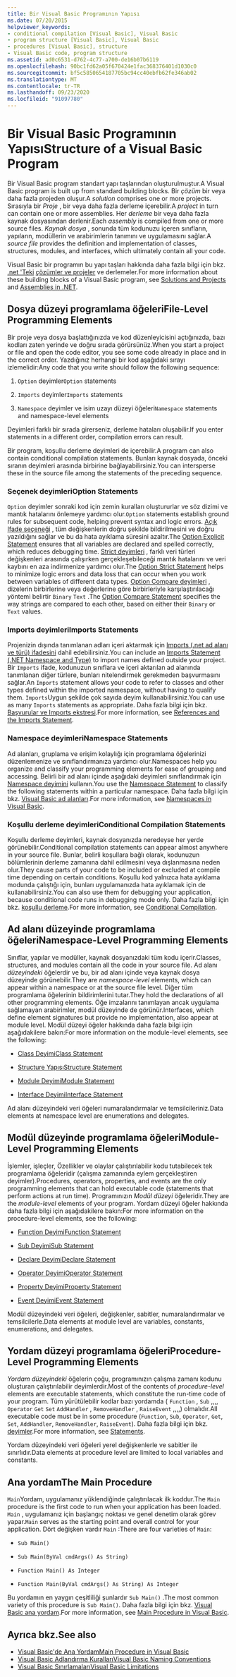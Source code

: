 ```yaml
---
title: Bir Visual Basic Programının Yapısı
ms.date: 07/20/2015
helpviewer_keywords:
- conditional compilation [Visual Basic], Visual Basic
- program structure [Visual Basic], Visual Basic
- procedures [Visual Basic], structure
- Visual Basic code, program structure
ms.assetid: ad0c6531-d762-4c77-a700-de16b07b6119
ms.openlocfilehash: 90bc1fd62a05f670424e1fac368376401d1030c0
ms.sourcegitcommit: bf5c5850654187705bc94cc40ebfb62fe346ab02
ms.translationtype: MT
ms.contentlocale: tr-TR
ms.lasthandoff: 09/23/2020
ms.locfileid: "91097780"
---
```

# <a name="structure-of-a-visual-basic-program"></a><span data-ttu-id="90741-102">Bir Visual Basic Programının Yapısı</span><span class="sxs-lookup"><span data-stu-id="90741-102">Structure of a Visual Basic Program</span></span>

<span data-ttu-id="90741-103">Bir Visual Basic program standart yapı taşlarından oluşturulmuştur.</span><span class="sxs-lookup"><span data-stu-id="90741-103">A Visual Basic program is built up from standard building blocks.</span></span> <span data-ttu-id="90741-104">Bir *çözüm* bir veya daha fazla projeden oluşur.</span><span class="sxs-lookup"><span data-stu-id="90741-104">A *solution* comprises one or more projects.</span></span> <span data-ttu-id="90741-105">Sırasıyla bir *Proje* , bir veya daha fazla derleme içerebilir.</span><span class="sxs-lookup"><span data-stu-id="90741-105">A *project* in turn can contain one or more assemblies.</span></span> <span data-ttu-id="90741-106">Her *derleme* bir veya daha fazla kaynak dosyasından derlenir.</span><span class="sxs-lookup"><span data-stu-id="90741-106">Each *assembly* is compiled from one or more source files.</span></span> <span data-ttu-id="90741-107">*Kaynak dosya* , sonunda tüm kodunuzu içeren sınıfların, yapıların, modüllerin ve arabirimlerin tanımını ve uygulamasını sağlar.</span><span class="sxs-lookup"><span data-stu-id="90741-107">A *source file* provides the definition and implementation of classes, structures, modules, and interfaces, which ultimately contain all your code.</span></span>  
  
 <span data-ttu-id="90741-108">Visual Basic bir programın bu yapı taşları hakkında daha fazla bilgi için bkz. [.net 'Teki](../../../standard/assembly/index.md) [çözümler ve projeler](/visualstudio/ide/solutions-and-projects-in-visual-studio) ve derlemeler.</span><span class="sxs-lookup"><span data-stu-id="90741-108">For more information about these building blocks of a Visual Basic program, see [Solutions and Projects](/visualstudio/ide/solutions-and-projects-in-visual-studio) and [Assemblies in .NET](../../../standard/assembly/index.md).</span></span>  
  
## <a name="file-level-programming-elements"></a><span data-ttu-id="90741-109">Dosya düzeyi programlama öğeleri</span><span class="sxs-lookup"><span data-stu-id="90741-109">File-Level Programming Elements</span></span>  

 <span data-ttu-id="90741-110">Bir proje veya dosya başlattığınızda ve kod düzenleyicisini açtığınızda, bazı kodları zaten yerinde ve doğru sırada görürsünüz.</span><span class="sxs-lookup"><span data-stu-id="90741-110">When you start a project or file and open the code editor, you see some code already in place and in the correct order.</span></span> <span data-ttu-id="90741-111">Yazdığınız herhangi bir kod aşağıdaki sırayı izlemelidir:</span><span class="sxs-lookup"><span data-stu-id="90741-111">Any code that you write should follow the following sequence:</span></span>  
  
1. <span data-ttu-id="90741-112">`Option` deyimler</span><span class="sxs-lookup"><span data-stu-id="90741-112">`Option` statements</span></span>  
  
2. <span data-ttu-id="90741-113">`Imports` deyimler</span><span class="sxs-lookup"><span data-stu-id="90741-113">`Imports` statements</span></span>  
  
3. <span data-ttu-id="90741-114">`Namespace` deyimler ve isim uzayı düzeyi öğeleri</span><span class="sxs-lookup"><span data-stu-id="90741-114">`Namespace` statements and namespace-level elements</span></span>  
  
 <span data-ttu-id="90741-115">Deyimleri farklı bir sırada girerseniz, derleme hataları oluşabilir.</span><span class="sxs-lookup"><span data-stu-id="90741-115">If you enter statements in a different order, compilation errors can result.</span></span>  
  
 <span data-ttu-id="90741-116">Bir program, koşullu derleme deyimleri de içerebilir.</span><span class="sxs-lookup"><span data-stu-id="90741-116">A program can also contain conditional compilation statements.</span></span> <span data-ttu-id="90741-117">Bunları kaynak dosyada, önceki sıranın deyimleri arasında birbirine bağlayabilirsiniz.</span><span class="sxs-lookup"><span data-stu-id="90741-117">You can intersperse these in the source file among the statements of the preceding sequence.</span></span>  
  
### <a name="option-statements"></a><span data-ttu-id="90741-118">Seçenek deyimleri</span><span class="sxs-lookup"><span data-stu-id="90741-118">Option Statements</span></span>  

 <span data-ttu-id="90741-119">`Option` deyimler sonraki kod için zemin kuralları oluştururlar ve söz dizimi ve mantık hatalarını önlemeye yardımcı olur.</span><span class="sxs-lookup"><span data-stu-id="90741-119">`Option` statements establish ground rules for subsequent code, helping prevent syntax and logic errors.</span></span> <span data-ttu-id="90741-120">[Açık Ifade seçeneği](../../language-reference/statements/option-explicit-statement.md) , tüm değişkenlerin doğru şekilde bildirilmesini ve doğru yazıldığını sağlar ve bu da hata ayıklama süresini azaltır.</span><span class="sxs-lookup"><span data-stu-id="90741-120">The [Option Explicit Statement](../../language-reference/statements/option-explicit-statement.md) ensures that all variables are declared and spelled correctly, which reduces debugging time.</span></span> <span data-ttu-id="90741-121">[Strict deyimleri](../../language-reference/statements/option-strict-statement.md) , farklı veri türleri değişkenleri arasında çalışırken gerçekleşebileceği mantık hatalarını ve veri kaybını en aza indirmenize yardımcı olur.</span><span class="sxs-lookup"><span data-stu-id="90741-121">The [Option Strict Statement](../../language-reference/statements/option-strict-statement.md) helps to minimize logic errors and data loss that can occur when you work between variables of different data types.</span></span> <span data-ttu-id="90741-122">[Option Compare deyimleri](../../language-reference/statements/option-compare-statement.md) , dizelerin birbirlerine veya değerlerine göre birbirleriyle karşılaştırılacağı yöntemi belirtir `Binary` `Text` .</span><span class="sxs-lookup"><span data-stu-id="90741-122">The [Option Compare Statement](../../language-reference/statements/option-compare-statement.md) specifies the way strings are compared to each other, based on either their `Binary` or `Text` values.</span></span>  
  
### <a name="imports-statements"></a><span data-ttu-id="90741-123">Imports deyimleri</span><span class="sxs-lookup"><span data-stu-id="90741-123">Imports Statements</span></span>  

 <span data-ttu-id="90741-124">Projenizin dışında tanımlanan adları içeri aktarmak için [Imports (.net ad alanı ve türü) ifadesini](../../language-reference/statements/imports-statement-net-namespace-and-type.md) dahil edebilirsiniz.</span><span class="sxs-lookup"><span data-stu-id="90741-124">You can include an [Imports Statement (.NET Namespace and Type)](../../language-reference/statements/imports-statement-net-namespace-and-type.md) to import names defined outside your project.</span></span> <span data-ttu-id="90741-125">Bir `Imports` ifade, kodunuzun sınıflara ve içeri aktarılan ad alanında tanımlanan diğer türlere, bunları nitelendirmek gerekmeden başvurmasını sağlar.</span><span class="sxs-lookup"><span data-stu-id="90741-125">An `Imports` statement allows your code to refer to classes and other types defined within the imported namespace, without having to qualify them.</span></span> <span data-ttu-id="90741-126">`Imports`Uygun şekilde çok sayıda deyim kullanabilirsiniz.</span><span class="sxs-lookup"><span data-stu-id="90741-126">You can use as many `Imports` statements as appropriate.</span></span> <span data-ttu-id="90741-127">Daha fazla bilgi için bkz. [Başvurular ve Imports ekstresi](references-and-the-imports-statement.md).</span><span class="sxs-lookup"><span data-stu-id="90741-127">For more information, see [References and the Imports Statement](references-and-the-imports-statement.md).</span></span>  
  
### <a name="namespace-statements"></a><span data-ttu-id="90741-128">Namespace deyimleri</span><span class="sxs-lookup"><span data-stu-id="90741-128">Namespace Statements</span></span>  

 <span data-ttu-id="90741-129">Ad alanları, gruplama ve erişim kolaylığı için programlama öğelerinizi düzenlemenize ve sınıflandırmanıza yardımcı olur.</span><span class="sxs-lookup"><span data-stu-id="90741-129">Namespaces help you organize and classify your programming elements for ease of grouping and accessing.</span></span> <span data-ttu-id="90741-130">Belirli bir ad alanı içinde aşağıdaki deyimleri sınıflandırmak için [Namespace deyimini](../../language-reference/statements/namespace-statement.md) kullanın.</span><span class="sxs-lookup"><span data-stu-id="90741-130">You use the [Namespace Statement](../../language-reference/statements/namespace-statement.md) to classify the following statements within a particular namespace.</span></span> <span data-ttu-id="90741-131">Daha fazla bilgi için bkz. [Visual Basic ad alanları](namespaces.md).</span><span class="sxs-lookup"><span data-stu-id="90741-131">For more information, see [Namespaces in Visual Basic](namespaces.md).</span></span>  
  
### <a name="conditional-compilation-statements"></a><span data-ttu-id="90741-132">Koşullu derleme deyimleri</span><span class="sxs-lookup"><span data-stu-id="90741-132">Conditional Compilation Statements</span></span>  

 <span data-ttu-id="90741-133">Koşullu derleme deyimleri, kaynak dosyanızda neredeyse her yerde görünebilir.</span><span class="sxs-lookup"><span data-stu-id="90741-133">Conditional compilation statements can appear almost anywhere in your source file.</span></span> <span data-ttu-id="90741-134">Bunlar, belirli koşullara bağlı olarak, kodunuzun bölümlerinin derleme zamanına dahil edilmesini veya dışlanmasına neden olur.</span><span class="sxs-lookup"><span data-stu-id="90741-134">They cause parts of your code to be included or excluded at compile time depending on certain conditions.</span></span> <span data-ttu-id="90741-135">Koşullu kod yalnızca hata ayıklama modunda çalıştığı için, bunları uygulamanızda hata ayıklamak için de kullanabilirsiniz.</span><span class="sxs-lookup"><span data-stu-id="90741-135">You can also use them for debugging your application, because conditional code runs in debugging mode only.</span></span> <span data-ttu-id="90741-136">Daha fazla bilgi için bkz. [koşullu derleme](conditional-compilation.md).</span><span class="sxs-lookup"><span data-stu-id="90741-136">For more information, see [Conditional Compilation](conditional-compilation.md).</span></span>  
  
## <a name="namespace-level-programming-elements"></a><span data-ttu-id="90741-137">Ad alanı düzeyinde programlama öğeleri</span><span class="sxs-lookup"><span data-stu-id="90741-137">Namespace-Level Programming Elements</span></span>  

 <span data-ttu-id="90741-138">Sınıflar, yapılar ve modüller, kaynak dosyanızdaki tüm kodu içerir.</span><span class="sxs-lookup"><span data-stu-id="90741-138">Classes, structures, and modules contain all the code in your source file.</span></span> <span data-ttu-id="90741-139">Ad alanı *düzeyindeki* öğelerdir ve bu, bir ad alanı içinde veya kaynak dosya düzeyinde görünebilir.</span><span class="sxs-lookup"><span data-stu-id="90741-139">They are *namespace-level* elements, which can appear within a namespace or at the source file level.</span></span> <span data-ttu-id="90741-140">Diğer tüm programlama öğelerinin bildirimlerini tutar.</span><span class="sxs-lookup"><span data-stu-id="90741-140">They hold the declarations of all other programming elements.</span></span> <span data-ttu-id="90741-141">Öğe imzalarını tanımlayan ancak uygulama sağlamayan arabirimler, modül düzeyinde de görünür.</span><span class="sxs-lookup"><span data-stu-id="90741-141">Interfaces, which define element signatures but provide no implementation, also appear at module level.</span></span> <span data-ttu-id="90741-142">Modül düzeyi öğeler hakkında daha fazla bilgi için aşağıdakilere bakın:</span><span class="sxs-lookup"><span data-stu-id="90741-142">For more information on the module-level elements, see the following:</span></span>  
  
- [<span data-ttu-id="90741-143">Class Deyimi</span><span class="sxs-lookup"><span data-stu-id="90741-143">Class Statement</span></span>](../../language-reference/statements/class-statement.md)  
  
- [<span data-ttu-id="90741-144">Structure Yapısı</span><span class="sxs-lookup"><span data-stu-id="90741-144">Structure Statement</span></span>](../../language-reference/statements/structure-statement.md)  
  
- [<span data-ttu-id="90741-145">Module Deyimi</span><span class="sxs-lookup"><span data-stu-id="90741-145">Module Statement</span></span>](../../language-reference/statements/module-statement.md)  
  
- [<span data-ttu-id="90741-146">Interface Deyimi</span><span class="sxs-lookup"><span data-stu-id="90741-146">Interface Statement</span></span>](../../language-reference/statements/interface-statement.md)  
  
 <span data-ttu-id="90741-147">Ad alanı düzeyindeki veri öğeleri numaralandırmalar ve temsilcileriniz.</span><span class="sxs-lookup"><span data-stu-id="90741-147">Data elements at namespace level are enumerations and delegates.</span></span>  
  
## <a name="module-level-programming-elements"></a><span data-ttu-id="90741-148">Modül düzeyinde programlama öğeleri</span><span class="sxs-lookup"><span data-stu-id="90741-148">Module-Level Programming Elements</span></span>  

 <span data-ttu-id="90741-149">İşlemler, işleçler, Özellikler ve olaylar çalıştırılabilir kodu tutabilecek tek programlama öğeleridir (çalışma zamanında eylem gerçekleştiren deyimler).</span><span class="sxs-lookup"><span data-stu-id="90741-149">Procedures, operators, properties, and events are the only programming elements that can hold executable code (statements that perform actions at run time).</span></span> <span data-ttu-id="90741-150">Programınızın *Modül düzeyi* öğeleridir.</span><span class="sxs-lookup"><span data-stu-id="90741-150">They are the *module-level* elements of your program.</span></span> <span data-ttu-id="90741-151">Yordam düzeyi öğeler hakkında daha fazla bilgi için aşağıdakilere bakın:</span><span class="sxs-lookup"><span data-stu-id="90741-151">For more information on the procedure-level elements, see the following:</span></span>  
  
- [<span data-ttu-id="90741-152">Function Deyimi</span><span class="sxs-lookup"><span data-stu-id="90741-152">Function Statement</span></span>](../../language-reference/statements/function-statement.md)  
  
- [<span data-ttu-id="90741-153">Sub Deyimi</span><span class="sxs-lookup"><span data-stu-id="90741-153">Sub Statement</span></span>](../../language-reference/statements/sub-statement.md)  
  
- [<span data-ttu-id="90741-154">Declare Deyimi</span><span class="sxs-lookup"><span data-stu-id="90741-154">Declare Statement</span></span>](../../language-reference/statements/declare-statement.md)  
  
- [<span data-ttu-id="90741-155">Operator Deyimi</span><span class="sxs-lookup"><span data-stu-id="90741-155">Operator Statement</span></span>](../../language-reference/statements/operator-statement.md)  
  
- [<span data-ttu-id="90741-156">Property Deyimi</span><span class="sxs-lookup"><span data-stu-id="90741-156">Property Statement</span></span>](../../language-reference/statements/property-statement.md)  
  
- [<span data-ttu-id="90741-157">Event Deyimi</span><span class="sxs-lookup"><span data-stu-id="90741-157">Event Statement</span></span>](../../language-reference/statements/event-statement.md)  
  
 <span data-ttu-id="90741-158">Modül düzeyindeki veri öğeleri, değişkenler, sabitler, numaralandırmalar ve temsilcilerle.</span><span class="sxs-lookup"><span data-stu-id="90741-158">Data elements at module level are variables, constants, enumerations, and delegates.</span></span>  
  
## <a name="procedure-level-programming-elements"></a><span data-ttu-id="90741-159">Yordam düzeyi programlama öğeleri</span><span class="sxs-lookup"><span data-stu-id="90741-159">Procedure-Level Programming Elements</span></span>  

 <span data-ttu-id="90741-160">*Yordam düzeyindeki* öğelerin çoğu, programınızın çalışma zamanı kodunu oluşturan çalıştırılabilir deyimlerdir.</span><span class="sxs-lookup"><span data-stu-id="90741-160">Most of the contents of *procedure-level* elements are executable statements, which constitute the run-time code of your program.</span></span> <span data-ttu-id="90741-161">Tüm yürütülebilir kodlar bazı yordamda ( `Function` , `Sub` ,,,, `Operator` `Get` `Set` `AddHandler` , `RemoveHandler` , `RaiseEvent` ,,,,) olmalıdır.</span><span class="sxs-lookup"><span data-stu-id="90741-161">All executable code must be in some procedure (`Function`, `Sub`, `Operator`, `Get`, `Set`, `AddHandler`, `RemoveHandler`, `RaiseEvent`).</span></span> <span data-ttu-id="90741-162">Daha fazla bilgi için bkz. [deyimler](../language-features/statements.md).</span><span class="sxs-lookup"><span data-stu-id="90741-162">For more information, see [Statements](../language-features/statements.md).</span></span>  
  
 <span data-ttu-id="90741-163">Yordam düzeyindeki veri öğeleri yerel değişkenlerle ve sabitler ile sınırlıdır.</span><span class="sxs-lookup"><span data-stu-id="90741-163">Data elements at procedure level are limited to local variables and constants.</span></span>  
  
## <a name="the-main-procedure"></a><span data-ttu-id="90741-164">Ana yordam</span><span class="sxs-lookup"><span data-stu-id="90741-164">The Main Procedure</span></span>  

 <span data-ttu-id="90741-165">`Main`Yordam, uygulamanız yüklendiğinde çalıştırılacak ilk koddur.</span><span class="sxs-lookup"><span data-stu-id="90741-165">The `Main` procedure is the first code to run when your application has been loaded.</span></span> <span data-ttu-id="90741-166">`Main` , uygulamanız için başlangıç noktası ve genel denetim olarak görev yapar.</span><span class="sxs-lookup"><span data-stu-id="90741-166">`Main` serves as the starting point and overall control for your application.</span></span> <span data-ttu-id="90741-167">Dört değişken vardır `Main` :</span><span class="sxs-lookup"><span data-stu-id="90741-167">There are four varieties of `Main`:</span></span>  
  
- `Sub Main()`  
  
- `Sub Main(ByVal cmdArgs() As String)`  
  
- `Function Main() As Integer`  
  
- `Function Main(ByVal cmdArgs() As String) As Integer`  
  
 <span data-ttu-id="90741-168">Bu yordamın en yaygın çeşitliliği şunlardır `Sub Main()` .</span><span class="sxs-lookup"><span data-stu-id="90741-168">The most common variety of this procedure is `Sub Main()`.</span></span> <span data-ttu-id="90741-169">Daha fazla bilgi için bkz. [Visual Basic ana yordam](main-procedure.md).</span><span class="sxs-lookup"><span data-stu-id="90741-169">For more information, see [Main Procedure in Visual Basic](main-procedure.md).</span></span>  
  
## <a name="see-also"></a><span data-ttu-id="90741-170">Ayrıca bkz.</span><span class="sxs-lookup"><span data-stu-id="90741-170">See also</span></span>

- [<span data-ttu-id="90741-171">Visual Basic'de Ana Yordam</span><span class="sxs-lookup"><span data-stu-id="90741-171">Main Procedure in Visual Basic</span></span>](main-procedure.md)
- [<span data-ttu-id="90741-172">Visual Basic Adlandırma Kuralları</span><span class="sxs-lookup"><span data-stu-id="90741-172">Visual Basic Naming Conventions</span></span>](naming-conventions.md)
- [<span data-ttu-id="90741-173">Visual Basic Sınırlamaları</span><span class="sxs-lookup"><span data-stu-id="90741-173">Visual Basic Limitations</span></span>](limitations.md)
